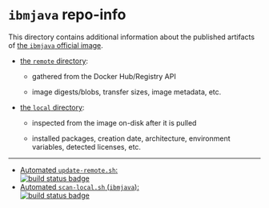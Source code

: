 # `ibmjava` repo-info

This directory contains additional information about the published artifacts of [the `ibmjava` official image](https://hub.docker.com/_/ibmjava/).

-	[the `remote` directory](remote/):

	-	gathered from the Docker Hub/Registry API

	-	image digests/blobs, transfer sizes, image metadata, etc.

-	[the `local` directory](local/):

	-	inspected from the image on-disk after it is pulled

	-	installed packages, creation date, architecture, environment variables, detected licenses, etc.

---

-	[Automated `update-remote.sh`:  
	![build status badge](https://doi-janky.infosiftr.net/job/repo-info/job/remote/badge/icon)](https://doi-janky.infosiftr.net/job/repo-info/job/remote/)
-	[Automated `scan-local.sh` (`ibmjava`):  
	![build status badge](https://doi-janky.infosiftr.net/job/repo-info/job/local/job/ibmjava/badge/icon)](https://doi-janky.infosiftr.net/job/repo-info/job/local/job/ibmjava)
